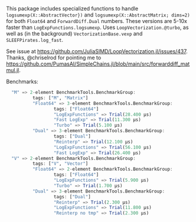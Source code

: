 This package includes specialized functions to handle `logsumexp(X::AbstractVector})` and `logsumexp(X::AbstractMatrix; dims=2)` for both `Float64` and `ForwardDiff.Dual` numbers. These versions are 5-10x faster than `LogExpFunctions.logsumexp`. Uses `LoopVectorization.@turbo`, as well as (in the background) `VectorizationBase.vexp` and `SLEEFPirates.log_fast`. 

See issue at <https://github.com/JuliaSIMD/LoopVectorization.jl/issues/437>. Thanks, @chriselrod for pointing me to <https://github.com/PumasAI/SimpleChains.jl/blob/main/src/forwarddiff_matmul.jl>.

Benchmarks:

```julia
  "M" => 2-element BenchmarkTools.BenchmarkGroup:
          tags: ["M", "Matrix"]
          "Float64" => 3-element BenchmarkTools.BenchmarkGroup:
                  tags: ["Float64"]
                  "LogExpFunctions" => Trial(28.400 μs)
                  "Fast LogExp" => Trial(11.300 μs)
                  "Turbo" => Trial(5.100 μs)
          "Dual" => 3-element BenchmarkTools.BenchmarkGroup:
                  tags: ["Dual"]
                  "Reinterp" => Trial(12.100 μs)
                  "LogExpFunctions" => Trial(56.100 μs)
                  "Fast LogExp" => Trial(26.400 μs)
  "V" => 2-element BenchmarkTools.BenchmarkGroup:
          tags: ["V", "Vector"]
          "Float64" => 2-element BenchmarkTools.BenchmarkGroup:
                  tags: ["Float64"]
                  "LogExpFunctions" => Trial(5.900 μs)
                  "Turbo" => Trial(1.700 μs)
          "Dual" => 3-element BenchmarkTools.BenchmarkGroup:
                  tags: ["Dual"]
                  "Reinterp" => Trial(2.300 μs)
                  "LogExpFunctions" => Trial(11.800 μs)
                  "Reinterp no tmp" => Trial(2.300 μs)
```